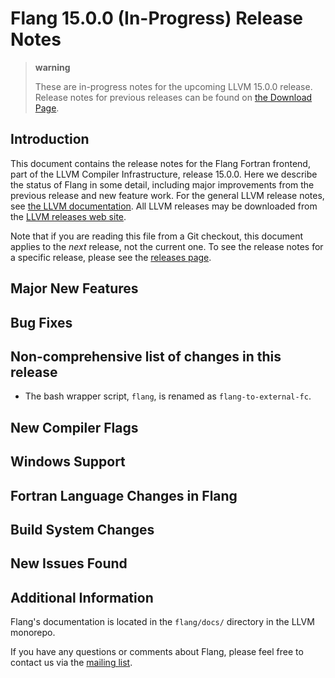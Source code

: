 # Flang 15.0.0 (In-Progress) Release Notes

> **warning**
>
> These are in-progress notes for the upcoming LLVM 15.0.0 release.
> Release notes for previous releases can be found on [the Download
> Page](https://releases.llvm.org/download.html).

## Introduction

This document contains the release notes for the Flang Fortran frontend,
part of the LLVM Compiler Infrastructure, release 15.0.0. Here we
describe the status of Flang in some detail, including major
improvements from the previous release and new feature work. For the
general LLVM release notes, see [the LLVM
documentation](https://llvm.org/docs/ReleaseNotes.html). All LLVM
releases may be downloaded from the [LLVM releases web
site](https://llvm.org/releases/).

Note that if you are reading this file from a Git checkout, this
document applies to the *next* release, not the current one. To see the
release notes for a specific release, please see the [releases
page](https://llvm.org/releases/).

## Major New Features

## Bug Fixes

## Non-comprehensive list of changes in this release
* The bash wrapper script, `flang`, is renamed as `flang-to-external-fc`.

## New Compiler Flags

## Windows Support

## Fortran Language Changes in Flang

## Build System Changes

## New Issues Found


## Additional Information

Flang's documentation is located in the `flang/docs/` directory in the
LLVM monorepo.

If you have any questions or comments about Flang, please feel free to
contact us via the [mailing
list](https://lists.llvm.org/mailman/listinfo/flang-dev).
